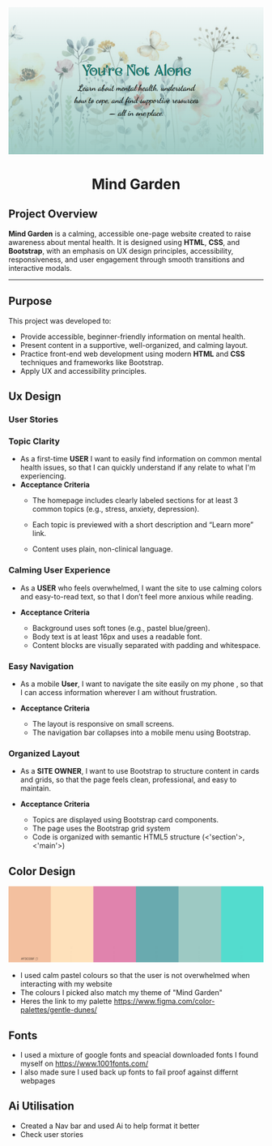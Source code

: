 ![Hero png](assets/images/readme/hero.png)
<h1 align="center">Mind Garden</h1>


## Project Overview

**Mind Garden** is a calming, accessible one-page website created to raise awareness about mental health. It is designed using **HTML**, **CSS**, and **Bootstrap**, with an emphasis on UX design principles, accessibility, responsiveness, and user engagement through smooth transitions and interactive modals.

---

## Purpose

This project was developed to:
- Provide accessible, beginner-friendly information on mental health.
- Present content in a supportive, well-organized, and calming layout.
- Practice front-end web development using modern **HTML** and **CSS** techniques and frameworks like Bootstrap.
- Apply UX and accessibility principles.

## Ux Design
### **User Stories**
### Topic Clarity
- As a first-time **USER**
I want to easily find information on common mental health issues, so that I can quickly understand if any relate to what I'm experiencing.
- **Acceptance Criteria**
  * The homepage includes clearly labeled sections for at least 3 common topics (e.g., stress, anxiety, depression).

  * Each topic is previewed with a short description and “Learn more” link.

  * Content uses plain, non-clinical language.

### Calming User Experience
- As a **USER** who feels overwhelmed, I want the site to use calming colors and easy-to-read text, so that I don’t feel more anxious while reading.

- **Acceptance Criteria**
  * Background uses soft tones (e.g., pastel blue/green).
  * Body text is at least 16px and uses a readable font.
  * Content blocks are visually separated with padding and whitespace.

### Easy Navigation
- As a mobile **User**, I want to navigate the site easily on my phone , so that I can access information wherever I am without frustration.

- **Acceptance Criteria**
  * The layout is responsive on small screens.
  * The navigation bar collapses into a mobile menu using Bootstrap.

### Organized Layout
- As a **SITE OWNER**, I want to use Bootstrap to structure content in cards and grids, so that the page feels clean, professional, and easy to maintain.

- **Acceptance Criteria**
  * Topics are displayed using Bootstrap card components.
  * The page uses the Bootstrap grid system 
  * Code is organized with semantic HTML5 structure (<'section'>, <'main'>)

## Color Design
![Color palette jpg](assets/images/readme/color-palette.png)
- I used calm pastel colours so that the user is not overwhelmed when interacting with my website
- The colours I picked also match my theme of "Mind Garden"
- Heres the link to my palette https://www.figma.com/color-palettes/gentle-dunes/

## Fonts
- I used a mixture of google fonts and speacial downloaded fonts I found myself on https://www.1001fonts.com/
- I also made sure I used back up fonts to fail proof against differnt webpages

## Ai Utilisation 
- Created a Nav bar and used Ai to help format it better
- Check user stories

